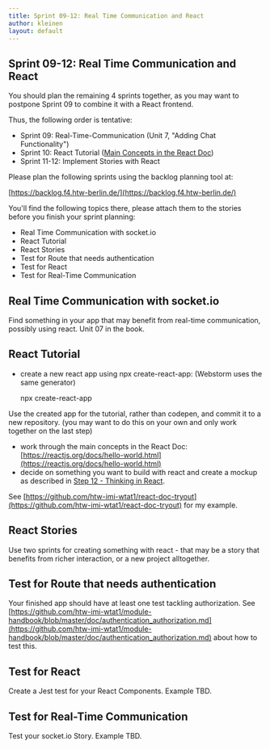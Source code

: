 ```yaml
---
title: Sprint 09-12: Real Time Communication and React
author: kleinen
layout: default
---
```

## Sprint 09-12: Real Time Communication and React

You should plan the remaining 4 sprints together, as you may want to
postpone Sprint 09 to combine it with a React frontend.

Thus, the following order is tentative:
* Sprint 09: Real-Time-Communication (Unit 7, "Adding Chat Functionality")
* Sprint 10: React Tutorial ([Main Concepts in the React Doc](https://reactjs.org/docs/hello-world.html))
* Sprint 11-12: Implement Stories with React

Please plan the following sprints using the backlog planning tool at:

[https://backlog.f4.htw-berlin.de/](https://backlog.f4.htw-berlin.de/)

You'll find the following topics there, please attach them to the stories before
you finish your sprint planning:

* Real Time Communication with socket.io
* React Tutorial
* React Stories
* Test for Route that needs authentication
* Test for React
* Test for Real-Time Communication

## Real Time Communication with socket.io
Find something in your app that may benefit from real-time communication, possibly using react.
Unit 07 in the book.

## React Tutorial
* create a new react app using npx create-react-app: (Webstorm uses the same generator)


     npx create-react-app


Use the created app for the tutorial, rather than codepen, and commit it to a new repository.
(you may want to do this on your own and only work together on the last step)
* work through the main concepts in the React Doc: [https://reactjs.org/docs/hello-world.html](https://reactjs.org/docs/hello-world.html)
* decide on something you want to build with react and create a mockup as described in [Step 12 - Thinking in React](https://reactjs.org/docs/thinking-in-react.html).

See [https://github.com/htw-imi-wtat1/react-doc-tryout](https://github.com/htw-imi-wtat1/react-doc-tryout) for my example.

## React Stories
Use two sprints for creating something with react - that may be a story that benefits from richer interaction,
or a new project alltogether.

## Test for Route that needs authentication
Your finished app should have at least one test tackling authorization.
See [https://github.com/htw-imi-wtat1/module-handbook/blob/master/doc/authentication_authorization.md](https://github.com/htw-imi-wtat1/module-handbook/blob/master/doc/authentication_authorization.md) about how to test this.

## Test for React
Create a Jest test for your React Components. Example TBD.

## Test for Real-Time Communication
Test your socket.io Story. Example TBD.

